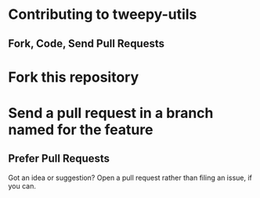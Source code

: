# Contributing to tweepy-utils

## Fork, Code, Send Pull Requests

# Fork this repository
# Send a pull request in a branch named for the feature

## Prefer Pull Requests

Got an idea or suggestion? Open a pull request rather than filing an issue, if you can.
